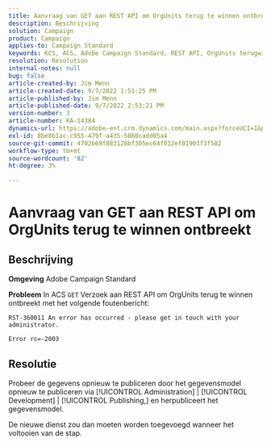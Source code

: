 ```yaml
---
title: Aanvraag van GET aan REST API om OrgUnits terug te winnen ontbreekt
description: Beschrijving
solution: Campaign
product: Campaign
applies-to: Campaign Standard
keywords: KCS, ACS, Adobe Campaign Standard, REST API, OrgUnits terugwinnen, ontbreken, opnieuw publiceren, gegevensmodel
resolution: Resolution
internal-notes: null
bug: false
article-created-by: Jim Menn
article-created-date: 9/7/2022 1:51:25 PM
article-published-by: Jim Menn
article-published-date: 9/7/2022 2:53:21 PM
version-number: 3
article-number: KA-14384
dynamics-url: https://adobe-ent.crm.dynamics.com/main.aspx?forceUCI=1&pagetype=entityrecord&etn=knowledgearticle&id=f6147927-b42e-ed11-9db1-0022480866ad
exl-id: 8be8b1ac-c955-479f-a435-5860cadd05a4
source-git-commit: 4702b69f883128bf305ec64f012ef01903f3f582
workflow-type: tm+mt
source-wordcount: '82'
ht-degree: 3%

---
```


# Aanvraag van GET aan REST API om OrgUnits terug te winnen ontbreekt

## Beschrijving


<b>Omgeving</b>
Adobe Campaign Standard

<b>Probleem</b>
In ACS `GET` Verzoek aan REST API om OrgUnits terug te winnen ontbreekt met het volgende foutenbericht:


```
RST-360011 An error has occurred - please get in touch with your administrator.

Error rc=-2003
```



## Resolutie


Probeer de gegevens opnieuw te publiceren door het gegevensmodel opnieuw te publiceren via [!UICONTROL Administration] | [!UICONTROL Development] | [!UICONTROL Publishing,] en herpubliceert het gegevensmodel.

De nieuwe dienst zou dan moeten worden toegevoegd wanneer het voltooien van de stap.
